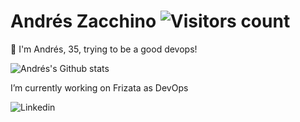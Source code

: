 # Andrés Zacchino ![Visitors count](https://visitor-badge.laobi.icu/badge?page_id=azacchino.azacchino)

👋 I'm Andrés, 35, trying to be a good devops!

![Andrés's Github stats](https://github-readme-stats.vercel.app/api?username=azacchino&show_icons=true&theme=dracula)

I’m currently working on Frizata as DevOps

![Linkedin](https://www.linkedin.com/in/azacchino/)

<!--
**azacchino/azacchino** is a ✨ _special_ ✨ repository because its `README.md` (this file) appears on your GitHub profile.

Here are some ideas to get you started:

- 🔭 I’m currently working on Frizata
- 🌱 I’m currently learning ...
- 👯 I’m looking to collaborate on ...
- 🤔 I’m looking for help with ...
- 💬 Ask me about ...
- 📫 How to reach me: 
- 😄 Pronouns: ...
- ⚡ Fun fact: ...
-->

